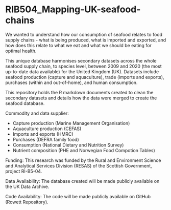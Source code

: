 # RIB504_Mapping-UK-seafood-chains

We wanted to understand how our consumption of seafood relates to food supply chains - what is being produced, what is imported and exported, and how does this relate to what we eat and what we should be eating for optimal health.

This unique database harmonises secondary datasets across the whole seafood supply chain, to species level, between 2009 and 2020 (the most up-to-date data available) for the United Kingdom (UK). Datasets include seafood production (capture and aquaculture), trade (imports and exports), purchases (within and out-of-home), and human consumption.

This repository holds the R markdown documents created to clean the secondary datasets and details how the data were merged to create the seafood database.

Commodity and data supplier:
- Capture production (Marine Management Organisation)
- Aquaculture production (CEFAS)
- Imports and exports (HMRC)
- Purchases (DEFRA family food)
- Consumption (National Dietary and Nutrition Survey)
- Nutrient composition (PHE and Norwegian Food Compotion Tables)

Funding: This research was funded by the Rural and Environment Science and Analytical Services Division (RESAS) of the Scottish Government, project RI-B5-04.

Data Availability: The database created will be made publicly available on the UK Data Archive.

Code Availability: The code will be made publicly available on GitHub (Rowett Repository).
